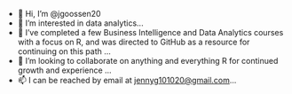 - 👋 Hi, I’m @jgoossen20
- 👀 I’m interested in data analytics...
- 🌱 I’ve completed a few Business Intelligence and Data Analytics courses with a focus on R, and was directed to GitHub as a resource for continuing on this path ...
- 💞️ I’m looking to collaborate on anything and everything R for continued growth and experience ...
- 📫 I can be reached by email at jennyg101020@gmail.com...

<!---
jgoossen20/jgoossen20 is a ✨ special ✨ repository because its `README.md` (this file) appears on your GitHub profile.
You can click the Preview link to take a look at your changes.
--->
